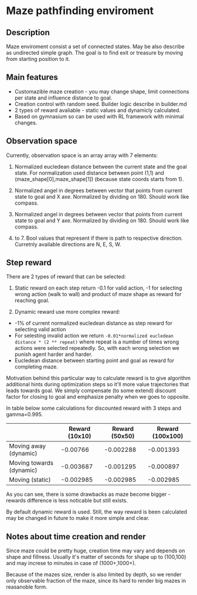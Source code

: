 # Maze pathfinding enviroment
## Description

Maze enviroment consist a set of connected states. May be also describe as undirected simple graph. The goal is to find exit or treasure by moving from starting position to it.

## Main features

* Customazible maze creation - you may change shape, limit connections per state and influence distance to goal.
* Creation control with random seed. Builder logic describe in builder.md
* 2 types of reward avaliable - static values and dynamicly calculated.
* Based on gymnasium so can be used with RL framework with minimal changes.

## Observation space

Currently, observation space is an array array with 7 elements:

1. Normalized eucledean distance between the current state and the goal state. For normalization used distance between point (1,1) and (maze_shape[0],maze_shape[1]) (because state coords starts from 1).

2. Normalized angel in degrees between vector that points from current state to goal and X axe. Normalized by dividing on 180. Should work like compass.

3. Normalized angel in degrees between vector that points from current state to goal and Y axe. Normalized by dividing on 180. Should work like compass.

4. to 7. Bool values that represent if there is path to respective direction. Curretnly available directions are N, E, S, W.

## Step reward

There are 2 types of reward that can be selected:

1. Static reward on each step return -0.1 for valid action, -1 for selecting wrong action (walk to wall) and product of maze shape as reward for reaching goal.

2. Dynamic reward use more complex reward: 

* -1% of current normalized eucledean distance as step reward for selecting valid action
* For selesting invalid action we return `-0.01*normalized eucledean distance * (2 ** repeat)` where repeat is a number of times wrong actions were selected repeatedly. So, with each wrong selection we punish agent harder and harder.
* Eucledean distance between starting point and goal as reward for completing maze.

Motivation behind this particular way to calculate reward is to give algorithm additional hints during optimization steps so it'll more value trajectories that leads towards goal. We simply compensate (to some extend) discount factor for closing to goal and emphasize penalty when we goes to opposite.

In table below some calculations for discounted reward with 3 steps and gamma=0.995.

|                          | Reward (10x10) | Reward (50x50) | Reward (100x100) |
|--------------------------|----------------|----------------|------------------|
| Moving away (dynamic)    | -0.00766       | -0.002288      | -0.001393        |
| Moving towards (dynamic) | -0.003687      | -0.001295      | -0.000897        |
| Moving (static)          | -0.002985      | -0.002985      | -0.002985        |

As you can see, there is some drawbacks as maze become bigger - rewards difference is less noticable but still exists.

By default dynamic reward is used. Still, the way reward is been calculated may be changed in future to make it more simple and clear.

## Notes about time creation and render

Since maze could be pretty huge, creation time may vary and depends on shape and fillness. Usually it's matter of seconds for shape up to (100,100) and may increse to minutes in case of (1000+,1000+).

Because of the mazes size, render is also limited by depth, so we render only observable fraction of the maze, since its hard to render big mazes in reasanoble form.